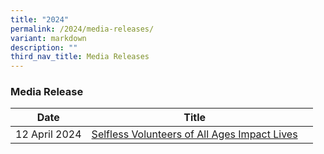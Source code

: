 ```yaml
---
title: "2024"
permalink: /2024/media-releases/
variant: markdown
description: ""
third_nav_title: Media Releases
---
```

### Media Release


| Date | Title |  |
| -------- | -------- | -------- |
| 12 April 2024 | [Selfless Volunteers of All Ages Impact Lives](/files/Media%20Advisory/Media_Advisory_North_West_Volunteers_Appreciation_2024.pdf)